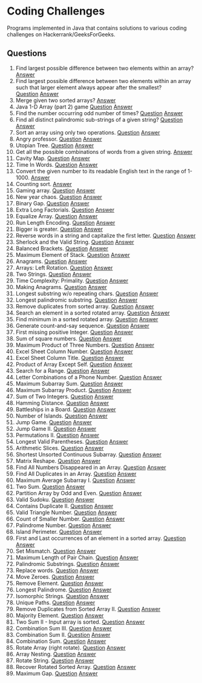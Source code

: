 # Coding Challenges
Programs implemented in Java that contains solutions to various coding challenges on Hackerrank/GeeksForGeeks.

## Questions
1. Find largest possible difference between two elements within an array?
  [Answer](../master/Challenges/src/Solution.java#L68)
2. Find largest possible difference between two elements within an array such that larger element always appear after the smallest?           
  [Question](http://www.geeksforgeeks.org/maximum-difference-between-two-elements/)
  [Answer](../master/Challenges/src/Solution.java#L88)
3. Merge given two sorted arrays?
  [Answer](../master/Challenges/src/Solution.java#L107)
4. Java 1-D Array (part 2) game
  [Question](https://www.hackerrank.com/challenges/java-1d-array)
  [Answer](../master/Challenges/src/Solution.java#L158)
5. Find the number occurring odd number of times? [Question](http://www.geeksforgeeks.org/find-the-number-occurring-odd-number-of-times/)
  [Answer](../master/Challenges/src/Solution.java#L181)
6. Find all distinct palindromic sub-strings of a given string? [Question](http://www.geeksforgeeks.org/find-number-distinct-palindromic-sub-strings-given-string/)
  [Answer](../master/Challenges/src/Solution.java#L201)
7. Sort an array using only two operations. [Question](https://www.hackerrank.com/challenges/almost-sorted)
  [Answer](../master/Challenges/src/Solution.java#L252)
8. Angry professor. [Question](https://www.hackerrank.com/challenges/angry-professor)
  [Answer](../master/Challenges/src/Solution.java#L315)
9. Utopian Tree. [Question](https://www.hackerrank.com/challenges/utopian-tree)
  [Answer](../master/Challenges/src/Solution.java#L340)
10. Get all the possible combinations of words from a given string.
  [Answer](../master/Challenges/src/Solution.java#L367)
11. Cavity Map. [Question](https://www.hackerrank.com/challenges/cavity-map)
  [Answer](../master/Challenges/src/Solution.java#L410)
12. Time In Words. [Question](https://www.hackerrank.com/challenges/the-time-in-words)
  [Answer](../master/Challenges/src/Solution.java#L470)
13. Convert the given number to its readable English text in the range of 1-1000. [Answer](../master/Challenges/src/Solution.java#L533)
14. Counting sort. [Answer](../master/Challenges/src/Solution.java#L584)
15. Gaming array. [Question](https://www.hackerrank.com/challenges/an-interesting-game-1)
  [Answer](../master/Challenges/src/Solution.java#L628)
16. New year chaos. [Question](https://www.hackerrank.com/challenges/new-year-chaos)
  [Answer](../master/Challenges/src/Solution.java#L667)
17. Binary Gap. [Question](https://codility.com/programmers/lxessons/1-iterations/binary_gap/)
  [Answer](../master/Challenges/src/Solution.java#L733)
18. Extra Long Factorials. [Question](https://www.hackerrank.com/challenges/extra-long-factorials)
  [Answer](../master/Challenges/src/Solution.java#L756)
19. Equalize Array. [Question](https://www.hackerrank.com/challenges/equality-in-a-array)
  [Answer](../master/Challenges/src/Solution.java#L773)
20. Run Length Encoding. [Question](http://practice.geeksforgeeks.org/problems/run-length-encoding/1)
  [Answer](../master/Challenges/src/Solution.java#L803)
21. Bigger is greater. [Question](https://www.hackerrank.com/challenges/bigger-is-greater)
  [Answer](../master/Challenges/src/Solution.java#L837)
22. Reverse words in a string and capitalize the first letter. [Question](https://www.hackerrank.com/contests/codejam/challenges/reverse-words)
  [Answer](../master/Challenges/src/Solution.java#L893)
23. Sherlock and the Valid String. [Question](https://www.hackerrank.com/challenges/sherlock-and-valid-string)
  [Answer](../master/Challenges/src/Solution.java#L950)
24. Balanced Brackets. [Question](https://www.hackerrank.com/challenges/balanced-brackets)
  [Answer](../master/Challenges/src/Solution.java#L991)
25. Maximum Element of Stack. [Question](https://www.hackerrank.com/challenges/maximum-element)
  [Answer](../master/Challenges/src/Solution.java#L1037)
26. Anagrams. [Question](https://www.hackerrank.com/challenges/anagram)
  [Answer](../master/Challenges/src/Solution.java#L1086)
27. Arrays: Left Rotation. [Question](https://www.hackerrank.com/challenges/ctci-array-left-rotation)
  [Answer](../master/Challenges/src/Solution.java#L1128)
28. Two Strings. [Question](https://www.hackerrank.com/challenges/two-strings)
  [Answer](../master/Challenges/src/Solution.java#L1158)
29. Time Complexity: Primality. [Question](https://www.hackerrank.com/challenges/ctci-big-o)
  [Answer](../master/Challenges/src/Solution.java#L1191)
30. Making Anagrams. [Question](https://www.hackerrank.com/challenges/making-anagrams)
  [Answer](../master/Challenges/src/Solution.java#L1211)
31. Longest substring w/o repeating chars. [Question](https://leetcode.com/problems/longest-substring-without-repeating-characters)
  [Answer](../master/Challenges/src/Solution.java#L1235)
32. Longest palindromic substring. [Question](https://leetcode.com/problems/longest-palindromic-substring)
  [Answer](../master/Challenges/src/Solution.java#L1265)
34. Remove duplicates from sorted array. [Question](https://leetcode.com/problems/remove-duplicates-from-sorted-array)
  [Answer](../master/Challenges/src/Solution.java#L1327)
35. Search an element in a sorted rotated array. [Question](https://leetcode.com/problems/search-in-rotated-sorted-array)
  [Answer](../master/Challenges/src/Solution.java#L1347)
36. Find minimum in a sorted rotated array. [Question](https://leetcode.com/problems/find-minimum-in-rotated-sorted-array)
  [Answer](../master/Challenges/src/Solution.java#L1377)
37. Generate count-and-say sequence. [Question](https://leetcode.com/problems/count-and-say)
[Answer](../master/Challenges/src/Solution.java#L1414)
38. First missing positive Integer. [Question](https://leetcode.com/problems/first-missing-positive/)
[Answer](../master/Challenges/src/Solution.java#L1451)
39. Sum of square numbers. [Question](https://leetcode.com/problems/sum-of-square-numbers/)
[Answer](../master/Challenges/src/Solution.java#L1488)
39. Maximum Product of Three Numbers. [Question](https://leetcode.com/problems/maximum-product-of-three-numbers/)
[Answer](../master/Challenges/src/Solution.java#L1537)
40. Excel Sheet Column Number. [Question](https://leetcode.com/problems/excel-sheet-column-number/)
[Answer](../master/Challenges/src/Solution.java#L1559)
41. Excel Sheet Column Title. [Question](https://leetcode.com/problems/excel-sheet-column-title/)
[Answer](../master/Challenges/src/Solution.java#L1577)
42. Product of Array Except Self. [Question](https://leetcode.com/problems/product-of-array-except-self/)
[Answer](../master/Challenges/src/Solution.java#L1600)
43. Search for a Range. [Question](https://leetcode.com/problems/search-for-a-range/)
[Answer](../master/Challenges/src/Solution.java#L1629)
43. Letter Combinations of a Phone Number. [Question](https://leetcode.com/problems/letter-combinations-of-a-phone-number/)
[Answer](../master/Challenges/src/Solution.java#L1672)
44. Maximum Subarray Sum. [Question](https://leetcode.com/problems/maximum-subarray/)
[Answer](../master/Challenges/src/Solution.java#L1710)
45. Maximum Subarray Product. [Question](https://leetcode.com/problems/maximum-product-subarray/)
[Answer](../master/Challenges/src/Solution.java#L1730)
46. Sum of Two Integers. [Question](https://leetcode.com/problems/sum-of-two-integers/)
[Answer](../master/Challenges/src/Solution.java#L1758)
47. Hamming Distance. [Question](https://leetcode.com/problems/hamming-distance/)
[Answer](../master/Challenges/src/Solution.java#L1786)
48. Battleships in a Board. [Question](https://leetcode.com/problems/battleships-in-a-board/)
[Answer](../master/Challenges/src/Solution.java#L1815)
49. Number of Islands. [Question](https://leetcode.com/problems/number-of-islands/)
[Answer](../master/Challenges/src/Solution.java#L1856)
50. Jump Game. [Question](https://leetcode.com/problems/jump-game/)
[Answer](../master/Challenges/src/Solution.java#L1903)
51. Jump Game II. [Question](https://leetcode.com/problems/jump-game-ii/)
[Answer](../master/Challenges/src/Solution.java#L1937)
52. Permutations II. [Question](https://leetcode.com/problems/permutations-ii/)
[Answer](../master/Challenges/src/Solution.java#L1967)
53. Longest Valid Parentheses. [Question](https://leetcode.com/problems/longest-valid-parentheses/)
[Answer](../master/Challenges/src/Solution.java#L2004)
54. Arithmetic Slices. [Question](https://leetcode.com/problems/arithmetic-slices/)
[Answer](../master/Challenges/src/Solution.java#L2050)
55. Shortest Unsorted Continuous Subarray. [Question](https://leetcode.com/problems/shortest-unsorted-continuous-subarray/)
[Answer](../master/Challenges/src/Solution.java#L2077)
56. Matrix Reshape. [Question](https://leetcode.com/problems/reshape-the-matrix/)
[Answer](../master/Challenges/src/Solution.java#L2125)
56. Find All Numbers Disappeared in an Array. [Question](https://leetcode.com/problems/find-all-numbers-disappeared-in-an-array/)
[Answer](../master/Challenges/src/Solution.java#L2159)
57. Find All Duplicates in an Array. [Question](https://leetcode.com/problems/find-all-duplicates-in-an-array/)
[Answer](../master/Challenges/src/Solution.java#L2201)
58. Maximum Average Subarray I. [Question](https://leetcode.com/problems/maximum-average-subarray-i/)
[Answer](../master/Challenges/src/Solution.java#L2257)
59. Two Sum. [Question](https://leetcode.com/problems/two-sum/)
[Answer](../master/Challenges/src/Solution.java#L2287)
60. Partition Array by Odd and Even. [Question](http://www.lintcode.com/en/problem/partition-array-by-odd-and-even/)
[Answer](../master/Challenges/src/Solution.java#L2313)
61. Valid Sudoku. [Question](https://leetcode.com/problems/valid-sudoku/)
[Answer](../master/Challenges/src/Solution.java#L2345)
61. Contains Duplicate II. [Question](https://leetcode.com/problems/contains-duplicate-ii/)
[Answer](../master/Challenges/src/Solution.java#L2370)
62. Valid Triangle Number. [Question](https://leetcode.com/problems/valid-triangle-number/)
[Answer](../master/Challenges/src/Solution.java#L2404)
63. Count of Smaller Number. [Question](http://www.lintcode.com/en/problem/count-of-smaller-number/)
[Answer](../master/Challenges/src/Solution.java#L2437)
64. Palindrome Number. [Question](https://leetcode.com/problems/palindrome-number/)
[Answer](../master/Challenges/src/Solution.java#L2470)
65. Island Perimeter. [Question](https://leetcode.com/problems/island-perimeter/)
[Answer](../master/Challenges/src/Solution.java#L2504)
66. First and Last occurrences of an element in a sorted array. [Question](http://www.geeksforgeeks.org/find-first-last-occurrences-element-sorted-array/)
[Answer](../master/Challenges/src/Solution.java#L2545)
67. Set Mismatch. [Question](https://leetcode.com/problems/set-mismatch/)
[Answer](../master/Challenges/src/Solution.java#L2587)
68. Maximum Length of Pair Chain. [Question](https://leetcode.com/problems/maximum-length-of-pair-chain/)
[Answer](../master/Challenges/src/Solution.java#L2623)
69. Palindromic Substrings. [Question](https://leetcode.com/problems/palindromic-substrings/)
[Answer](../master/Challenges/src/Solution.java#L2675)
70. Replace words. [Question](https://leetcode.com/problems/replace-words/)
[Answer](../master/Challenges/src/Solution.java#L2720)
71. Move Zeroes. [Question](https://leetcode.com/problems/move-zeroes/)
[Answer](../master/Challenges/src/Solution.java#L2753)
72. Remove Element. [Question](https://leetcode.com/problems/remove-element/)
[Answer](../master/Challenges/src/Solution.java#L2786)
73. Longest Palindrome. [Question](https://leetcode.com/problems/longest-palindrome/)
[Answer](../master/Challenges/src/Solution.java#L2811)
74. Isomorphic Strings. [Question](https://leetcode.com/problems/isomorphic-strings/)
[Answer](../master/Challenges/src/Solution.java#L2853)
75. Unique Paths. [Question](https://leetcode.com/problems/unique-paths/)
[Answer](../master/Challenges/src/Solution.java#L2884)
76. Remove Duplicates from Sorted Array II. [Question](https://leetcode.com/problems/remove-duplicates-from-sorted-array-ii/)
[Answer](../master/Challenges/src/Solution.java#L2908)
77. Majority Element. [Question](https://leetcode.com/problems/majority-element/)
[Answer](../master/Challenges/src/Solution.java#L2938)
78. Two Sum II - Input array is sorted. [Question](https://leetcode.com/problems/two-sum-ii-input-array-is-sorted/)
[Answer](../master/Challenges/src/Solution.java#L2974)
79. Combination Sum III. [Question](https://leetcode.com/problems/combination-sum-iii/)
[Answer](../master/Challenges/src/Solution.java#L3009)
80. Combination Sum II. [Question](https://leetcode.com/problems/combination-sum-ii/)
[Answer](../master/Challenges/src/Solution.java#L3053)
81. Combination Sum. [Question](https://leetcode.com/problems/combination-sum/)
[Answer](../master/Challenges/src/Solution.java#L3099)
82. Rotate Array (right rotate). [Question](https://leetcode.com/problems/rotate-array/)
[Answer](../master/Challenges/src/Solution.java#L3135)
82. Array Nesting. [Question](https://leetcode.com/problems/array-nesting/)
[Answer](../master/Challenges/src/Solution.java#L3180)
83. Rotate String. [Question](http://www.lintcode.com/en/problem/rotate-string/)
[Answer](../master/Challenges/src/Solution.java#L3213)
84. Recover Rotated Sorted Array. [Question](http://www.lintcode.com/en/problem/recover-rotated-sorted-array/)
[Answer](../master/Challenges/src/Solution.java#L3243)
85. Maximum Gap. [Question](https://leetcode.com/problems/maximum-gap/)
[Answer](../master/Challenges/src/Solution.java#L3273)
